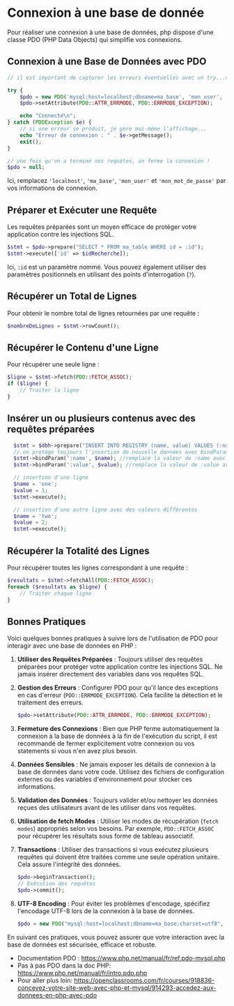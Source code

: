 # Connexion à une base de donnée

Pour réaliser une connexion à une base de données, php dispose d'une classe PDO (PHP Data Objects) qui simplifie vos connexions.

## Connexion à une Base de Données avec PDO

```php
// il est important de capturer les erreurs éventuelles avec un try...catch, de cette manière, s'il y a une erreur, elle sera capturée et remplacer par notre propre gestion des erreur :

try {
    $pdo = new PDO('mysql:host=localhost;dbname=ma_base', 'mon_user', 'mon_mot_de_passe');
    $pdo->setAttribute(PDO::ATTR_ERRMODE, PDO::ERRMODE_EXCEPTION);

    echo "Connecté\n";
} catch (PDOException $e) {
    // si une erreur se produit, je gère moi-même l'affichage...
    echo "Erreur de connexion : " . $e->getMessage();
    exit();
}

// une fois qu'on a terminé nos requêtes, on ferme la connexion !
$pdo = null;
```

Ici, remplacez `'localhost'`, `'ma_base'`, `'mon_user'` et `'mon_mot_de_passe'` par vos informations de connexion.

## Préparer et Exécuter une Requête

Les requêtes préparées sont un moyen efficace de protéger votre application contre les injections SQL.

```php
$stmt = $pdo->prepare("SELECT * FROM ma_table WHERE id = :id");
$stmt->execute(['id' => $idRecherche]);
```

Ici, `:id` est un paramètre nommé. Vous pouvez également utiliser des paramètres positionnels en utilisant des points d'interrogation (`?`).

## Récupérer un Total de Lignes

Pour obtenir le nombre total de lignes retournées par une requête :

```php
$nombreDeLignes = $stmt->rowCount();
```

## Récupérer le Contenu d'une Ligne

Pour récupérer une seule ligne :

```php
$ligne = $stmt->fetch(PDO::FETCH_ASSOC);
if ($ligne) {
    // Traiter la ligne
}
```

## Insérer un ou plusieurs contenus avec des requêtes préparées

```php
  $stmt = $dbh->prepare("INSERT INTO REGISTRY (name, value) VALUES (:name, :value)");
  // on protège toujours l'insertion de nouvelle données avec bindParam
  $stmt->bindParam(':name', $name); //remplace la valeur de :name avec une valeur échapée de la variable $name
  $stmt->bindParam(':value', $value); //remplace la valeur de :value avec une valeur échapée de la variable $value

  // insertion d'une ligne
  $name = 'one';
  $value = 1;
  $stmt->execute();

  // insertion d'une autre ligne avec des valeurs différentes
  $name = 'two';
  $value = 2;
  $stmt->execute();
```

## Récupérer la Totalité des Lignes

Pour récupérer toutes les lignes correspondant à une requête :

```php
$resultats = $stmt->fetchAll(PDO::FETCH_ASSOC);
foreach ($resultats as $ligne) {
    // Traiter chaque ligne
}
```

## Bonnes Pratiques

Voici quelques bonnes pratiques à suivre lors de l'utilisation de PDO pour interagir avec une base de données en PHP :

1. **Utiliser des Requêtes Préparées** : Toujours utiliser des requêtes préparées pour protéger votre application contre les injections SQL. Ne jamais insérer directement des variables dans vos requêtes SQL.

2. **Gestion des Erreurs** : Configurer PDO pour qu'il lance des exceptions en cas d'erreur (`PDO::ERRMODE_EXCEPTION`). Cela facilite la détection et le traitement des erreurs.

   ```php
   $pdo->setAttribute(PDO::ATTR_ERRMODE, PDO::ERRMODE_EXCEPTION);
   ```

3. **Fermeture des Connexions** : Bien que PHP ferme automatiquement la connexion à la base de données à la fin de l'exécution du script, il est recommandé de fermer explicitement votre connexion ou vos statements si vous n'en avez plus besoin.

4. **Données Sensibles** : Ne jamais exposer les détails de connexion à la base de données dans votre code. Utilisez des fichiers de configuration externes ou des variables d'environnement pour stocker ces informations.

5. **Validation des Données** : Toujours valider et/ou nettoyer les données reçues des utilisateurs avant de les utiliser dans vos requêtes.

6. **Utilisation de fetch Modes** : Utiliser les modes de récupération (`fetch modes`) appropriés selon vos besoins. Par exemple, `PDO::FETCH_ASSOC` pour récupérer les résultats sous forme de tableau associatif.

7. **Transactions** : Utiliser des transactions si vous exécutez plusieurs requêtes qui doivent être traitées comme une seule opération unitaire. Cela assure l'intégrité des données.

   ```php
   $pdo->beginTransaction();
   // Exécution des requêtes
   $pdo->commit();
   ```

8. **UTF-8 Encoding** : Pour éviter les problèmes d'encodage, spécifiez l'encodage UTF-8 lors de la connexion à la base de données.

   ```php
   $pdo = new PDO("mysql:host=localhost;dbname=ma_base;charset=utf8", "mon_user", "mon_mot_de_passe");
   ```

En suivant ces pratiques, vous pouvez assurer que votre interaction avec la base de données est sécurisée, efficace et robuste.

- Documentation PDO : https://www.php.net/manual/fr/ref.pdo-mysql.php
- Pas à pas PDO dans la doc PHP: https://www.php.net/manual/fr/intro.pdo.php
- Pour aller plus loin: https://openclassrooms.com/fr/courses/918836-concevez-votre-site-web-avec-php-et-mysql/914293-accedez-aux-donnees-en-php-avec-pdo

